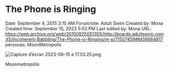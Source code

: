# The Phone is Ringing

Date: September 4, 2015 3:15 AM
Forum/site: Adult Swim
Created by: Mona
Created time: September 15, 2023 5:53 PM
Last edited by: Mona
URL: https://web.archive.org/web/20150925051355/http://boards.adultswim.com/t5/Incoherent-Babbling/The-Phone-is-Ringing/m-p/71507459#M36684817
personas: MoonMetropolis

![Capture d’écran 2023-09-15 à 17.53.25.png](The%20Phone%20is%20Ringing%206ae0fc2196a84969a575b1fc0c3d4979/Capture_decran_2023-09-15_a_17.53.25.png)

Moonmetropolis
